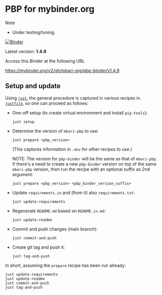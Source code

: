 <!--
NOTE: Do not edit README.md, but README.IN.md.
The former is generated from the latter.
--> 

# PBP for mybinder.org

> [!NOTE]
> - Under testing/tuning.

[![Binder](https://mybinder.org/badge_logo.svg)](https://mybinder.org/v2/gh/mbari-org/pbp-binder/v1.4.9)

Latest version: **1.4.9**

Access this Binder at the following URL

https://mybinder.org/v2/gh/mbari-org/pbp-binder/v1.4.9

## Setup and update

Using [`just`](https://just.systems), the general procedure is captured in
various recipes in [`justfile`](justfile), so one can proceed as follows:

- One-off setup (to create virtual environment and install `pip-tools`):
    ```
    just setup
    ```

- Determine the version of `mbari-pbp` to use:
    ```
    just prepare <pbp_version>
    ```

    (This captures information in `.env` for other recipes to use.)

    NOTE: The version for `pbp-binder` will be the same as that of `mbari-pbp`.
    If there's a need to create a new `pbp-binder` version on top of the same `mbari-pbp` version,
    then run the recipe with an optional suffix as 2nd argument:
    ```
    just prepare <pbp_version> <pbp_binder_version_suffix>
    ```

- Update `requirements.in` and (from it) also `requirements.txt`:
     ```
     just update-requirements 
     ```

- Regenerate `README.md` based on `README.in.md`:
     ```
     just update-readme
     ```

- Commit and push changes (main branch):
     ```
     just commit-and-push
     ```

- Create git tag and push it:
     ```
     just tag-and-push
     ```

In short, assuming the `prepare` recipe has been run already:
```
just update-requirements
just update-readme
just commit-and-push
just tag-and-push
```
